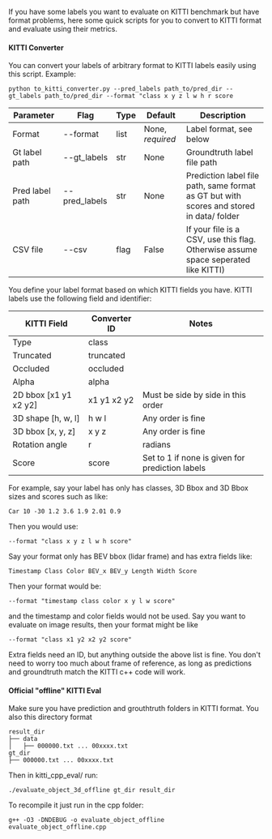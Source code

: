If you have some labels you want to evaluate on KITTI benchmark but have format problems, here some quick scripts for you to convert to KITTI format and evaluate using their metrics.

#### KITTI Converter
You can convert your labels of arbitrary format to KITTI labels easily using this script. Example:
```
python to_kitti_converter.py --pred_labels path_to/pred_dir --gt_labels path_to/pred_dir --format "class x y z l w h r score
```

| Parameter | Flag | Type | Default | Description |
|-----|--------|------|-----|-----|
| Format | --format | list | None, *required* | Label format, see below |
| Gt label path | --gt_labels | str | None | Groundtruth label file path | 
| Pred label path | --pred_labels | str | None | Prediction label file path, same format as GT but with scores and stored in data/ folder | 
| CSV file | --csv | flag | False | If your file is a CSV, use this flag. Otherwise assume space seperated like KITTI)

You define your label format based on which KITTI fields you have. KITTI labels use the following field and identifier:

| KITTI Field | Converter ID | Notes
|-------|-------|-------|
| Type | class | |
| Truncated | truncated | |
| Occluded | occluded |  |
| Alpha | alpha |  |
| 2D bbox [x1 y1 x2 y2]| x1 y1 x2 y2 | Must be side by side in this order |
| 3D shape [h, w, l] | h w l | Any order is fine |
| 3D bbox [x, y, z]| x y z | Any order is fine |
| Rotation angle | r | radians |
| Score | score | Set to 1 if none is given for prediction labels |

For example, say your label has only has classes, 3D Bbox and 3D Bbox sizes and scores such as like:
```
Car 10 -30 1.2 3.6 1.9 2.01 0.9
```
Then you would use:
```
--format "class x y z l w h score"
```
Say your format only has BEV bbox (lidar frame) and has extra fields like:
```
Timestamp Class Color BEV_x BEV_y Length Width Score
```
Then your format would be:
```
--format "timestamp class color x y l w score"
```
and the timestamp and color fields would not be used. Say you want to evaluate on image results, then your format might be like
```
--format "class x1 y2 x2 y2 score"
```
Extra fields need an ID, but anything outside the above list is fine. You don't need to worry too much about frame of reference, as long as predictions and groundtruth match the KITTI c++ code will work.

#### Official "offline" KITTI Eval
Make sure you have prediction and grouthtruth folders in KITTI format. You also this directory format
```
result_dir
├── data
│   ├── 000000.txt ... 00xxxx.txt
gt_dir
├── 000000.txt ... 00xxxx.txt
```
Then in kitti_cpp_eval/ run:
```
./evaluate_object_3d_offline gt_dir result_dir
```

To recompile it just run in the cpp folder:
```
g++ -O3 -DNDEBUG -o evaluate_object_offline evaluate_object_offline.cpp
```
